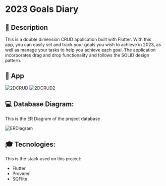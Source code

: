 # 2023 Goals Diary

## 🚀 Description

This is a double dimension CRUD application built with Flutter. With this app, you can easily set and track your goals you wish to achieve in 2023, as well as manage your tasks to help you achieve each goal. The application incorporates drag and drop functionality and follows the SOLID design pattern.

## 📱 App
![2DCRUD](https://i.imgur.com/eFF1kq2.jpg)
![2DCRUD2](https://i.imgur.com/CH428Y3.jpg)

## 💻 Database Diagram:
This is the ER Diagram of the project database

![ERDiagram](https://i.imgur.com/QtLv5k5.png)

## 🎓 Tecnologies: 
This is the stack used on this project:

- Flutter
- Provider
- SQFlite
